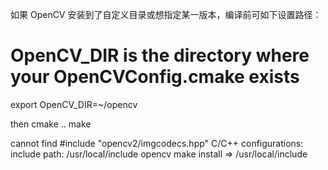 如果 OpenCV 安装到了自定义目录或想指定某一版本，编译前可如下设置路径：

# OpenCV_DIR is the directory where your OpenCVConfig.cmake exists
export OpenCV_DIR=~/opencv

then cmake .. 
make  


cannot find #include "opencv2/imgcodecs.hpp"
C/C++ configurations:
include path: /usr/local/include
opencv make install => /usr/local/include